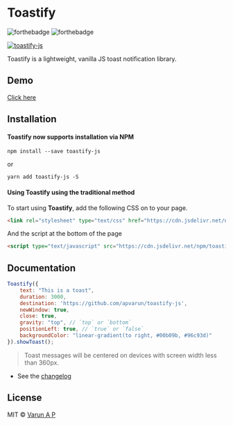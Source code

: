 # Toastify

![forthebadge](https://forthebadge.com/images/badges/made-with-javascript.svg)
![forthebadge](https://forthebadge.com/images/badges/built-with-love.svg)

[![toastify-js](https://img.shields.io/badge/toastify--js-1.0.0-brightgreen.svg)](https://www.npmjs.com/package/toastify-js)

Toastify is a lightweight, vanilla JS toast notification library.

## Demo

[Click here](https://apvarun.github.io/toastify-js/)

## Installation

#### Toastify now supports installation via NPM

```
npm install --save toastify-js
```
or
```
yarn add toastify-js -S
```

#### Using Toastify using the traditional method

To start using **Toastify**, add the following CSS on to your page.

```html
<link rel="stylesheet" type="text/css" href="https://cdn.jsdelivr.net/npm/toastify-js/src/toastify.min.css">
```

And the script at the bottom of the page

```html
<script type="text/javascript" src="https://cdn.jsdelivr.net/npm/toastify-js"></script>
```

## Documentation

```javascript
Toastify({
    text: "This is a toast",
    duration: 3000,
    destination: 'https://github.com/apvarun/toastify-js',
    newWindow: true,
    close: true,
    gravity: "top", // `top` or `bottom`
    positionLeft: true, // `true` or `false`
    backgroundColor: "linear-gradient(to right, #00b09b, #96c93d)"
}).showToast();
```

> Toast messages will be centered on devices with screen width less than 360px.

+ See the [changelog](https://github.com/apvarun/toastify-js/blob/master/CHANGELOG.md)

## License

MIT © [Varun A P](https://github.com/apvarun)
